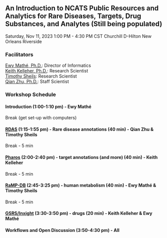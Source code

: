 ## An Introduction to NCATS Public Resources and Analytics for Rare Diseases, Targets, Drug Substances, and Analytes (Still being populated)
Saturday, Nov 11, 2023 1:00 PM - 4:30 PM CST
Churchill D-Hilton New Orleans Riverside

### Facilitators <a id = facilitators></a>
[Ewy Mathé, Ph.D.](https://ncats.nih.gov/staff/mathee): Director of Informatics <br>
[Keith Kelleher, Ph.D.](https://ncats.nih.gov/preclinical/core/informatics/informatics-scientists-software-developers): Research Scientist <br>
[Timothy Sheils](https://ncats.nih.gov/staff/sheilstk): Research Scientist <br>
[Qian Zhu, Ph.D.](https://ncats.nih.gov/staff/zhuqn): Staff Scientist <br>

### Workshop Schedule <a id = schedule></a>
#### Introduction (1:00-1:10 pm) - Ewy Mathé <br>

Break (get set-up with computers)

#### [RDAS](/RDAS/README.md) (1:15-1:55 pm)  - Rare disease annotations (40 min) - Qian Zhu & Timothy Sheils

Break - 5 min

#### [Pharos](/Pharos/README.md) (2:00-2:40 pm) - target annotations (and more) (40 min) - Keith Kelleher

Break - 5 min

#### [RaMP-DB](/RaMP/README.md) (2:45-3:25 pm) - human metabolism (40 min) - Ewy Mathé & Timothy Sheils

Break - 5 min

#### [GSRS/Inxight](GSRS_Inxight) (3:30-3:50 pm) - drugs (20 min) - Keith Kelleher & Ewy Mathé

#### Workflows and Open Discussion (3:50-4:30 pm) - All

